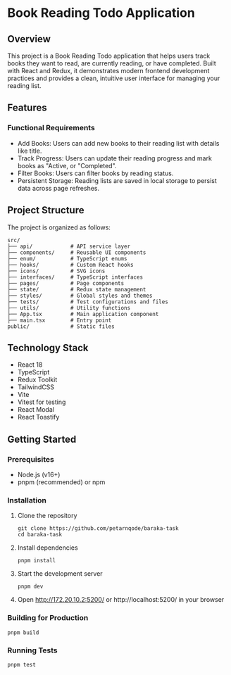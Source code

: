 # Book Reading Todo Application

## Overview

This project is a Book Reading Todo application that helps users track books they want to read, are currently reading, or have completed. Built with React and Redux, it demonstrates modern frontend development practices and provides a clean, intuitive user interface for managing your reading list.

## Features

### Functional Requirements

- Add Books: Users can add new books to their reading list with details like title.
- Track Progress: Users can update their reading progress and mark books as "Active, or "Completed".
- Filter Books: Users can filter books by reading status.
- Persistent Storage: Reading lists are saved in local storage to persist data across page refreshes.

## Project Structure

The project is organized as follows:

```
src/
├── api/            # API service layer
├── components/     # Reusable UI components
├── enum/           # TypeScript enums
├── hooks/          # Custom React hooks
├── icons/          # SVG icons
├── interfaces/     # TypeScript interfaces
├── pages/          # Page components
├── state/          # Redux state management
├── styles/         # Global styles and themes
├── tests/          # Test configurations and files
├── utils/          # Utility functions
├── App.tsx         # Main application component
├── main.tsx        # Entry point
public/             # Static files
```

## Technology Stack

- React 18
- TypeScript
- Redux Toolkit
- TailwindCSS
- Vite
- Vitest for testing
- React Modal
- React Toastify

## Getting Started

### Prerequisites

- Node.js (v16+)
- pnpm (recommended) or npm

### Installation

1. Clone the repository

   ```
   git clone https://github.com/petarnqode/baraka-task
   cd baraka-task
   ```

2. Install dependencies

   ```
   pnpm install
   ```

3. Start the development server

   ```
   pnpm dev
   ```

4. Open http://172.20.10.2:5200/ or http://localhost:5200/ in your browser

### Building for Production

```
pnpm build
```

### Running Tests

```
pnpm test
```
